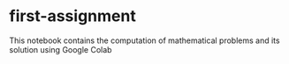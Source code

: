 # first-assignment
This notebook contains the computation of mathematical problems and its solution using Google Colab

